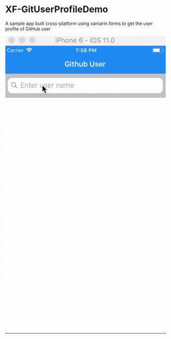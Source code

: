 # XF-GitUserProfileDemo
A sample app built cross-platform using xamarin.forms to get the user profile of GitHub user

![Search](screeenshot/search_user.gif)
